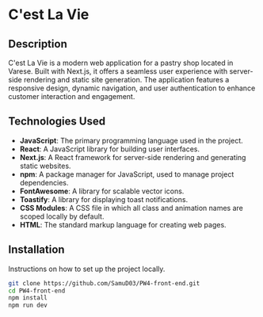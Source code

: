 # C'est La Vie

## Description
C'est La Vie is a modern web application for a pastry shop located in Varese. Built with Next.js, it offers a seamless user experience with server-side rendering and static site generation. The application features a responsive design, dynamic navigation, and user authentication to enhance customer interaction and engagement.
## Technologies Used
- **JavaScript**: The primary programming language used in the project.
- **React**: A JavaScript library for building user interfaces.
- **Next.js**: A React framework for server-side rendering and generating static websites.
- **npm**: A package manager for JavaScript, used to manage project dependencies.
- **FontAwesome**: A library for scalable vector icons.
- **Toastify**: A library for displaying toast notifications.
- **CSS Modules**: A CSS file in which all class and animation names are scoped locally by default.
- **HTML**: The standard markup language for creating web pages.

## Installation
Instructions on how to set up the project locally.

```bash
git clone https://github.com/SamuD03/PW4-front-end.git
cd PW4-front-end
npm install
npm run dev
```
